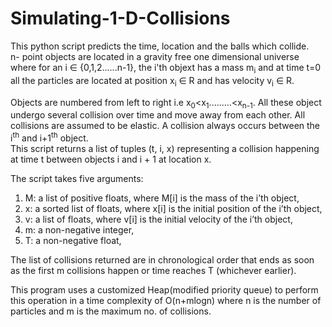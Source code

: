 # Simulating-1-D-Collisions
This python script predicts the time, location and the balls which collide.  
n- point objects are located in a gravity free one dimensional universe where for an i ∈ {0,1,2......n-1}, the i'th objext has a mass m<sub>i</sub> and at time t=0 
all the particles are located at position x<sub>i</sub> ∈ R and has velocity v<sub>i</sub> ∈ R.    

Objects are numbered from left to right i.e x<sub>0</sub><x<sub>1</sub>.........<x<sub>n-1</sub>. All these object undergo several collision over time and move away from each other.
All collisions are assumed to be elastic. A collision always occurs between the i<sup>th</sup> and i+1<sup>th</sup> object.  
This script returns a list of tuples (t, i, x) representing a collision happening at time t between objects i and i + 1 at location x.    

The script takes five arguments:  
1. M: a list of positive floats, where M[i] is the mass of the i’th object,  
2. x: a sorted list of floats, where x[i] is the initial position of the i’th object,  
3. v: a list of floats, where v[i] is the initial velocity of the i’th object,  
4. m: a non-negative integer,
5. T: a non-negative float,  

The list of collisions returned are in chronological order that ends as soon as the first m collisions happen or time reaches T (whichever earlier).  

This program uses a customized Heap(modified priority queue) to perform this operation in a time complexity of O(n+mlogn) where n is the number of particles and m is the maximum no. of collisions.

